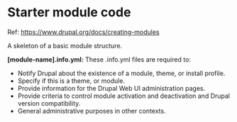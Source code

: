 # Starter module code
Ref: https://www.drupal.org/docs/creating-modules

A skeleton of a basic module structure.

**[module-name].info.yml:** These .info.yml files are required to:
- Notify Drupal about the existence of a module, theme, or install profile.
- Specify if this is a theme, or module.
- Provide information for the Drupal Web UI administration pages.
- Provide criteria to control module activation and deactivation and Drupal version compatibility.
- General administrative purposes in other contexts.
